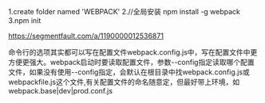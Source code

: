 1.create folder named 'WEBPACK'
2.//全局安装
npm install -g webpack
3.npm init

https://segmentfault.com/a/1190000012536871

命令行的选项其实都可以写在配置文件webpack.config.js中，写在配置文件中更方便更强大。webpack启动时要读取配置文件，参数--config指定读取哪个配置文件，如果没有使用--config指定，会默认在根目录中找webpack.config.js或webpackfile.js这个文件,有关配置文件的命名随意定，但最好带上环境，如webpack.base|dev|prod.conf.js